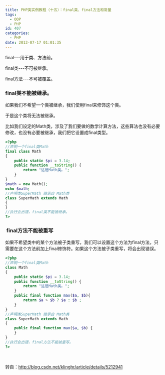 ```yaml
---
title: PHP类实例教程（十五）：final类、final方法和常量
tags:
  - OOP
  - PHP
id: 407
categories:
  - PHP
date: 2013-07-17 01:01:35
---
```


final---用于类、方法前。

final类---不可被继承。

final方法---不可被覆盖。

### final类不能被继承。

如果我们不希望一个类被继承，我们使用final来修饰这个类。

于是这个类将无法被继承。

比如我们设定的Math类，涉及了我们要做的数学计算方法，这些算法也没有必要修改，也没有必要被继承，我们把它设置成final类型。

```php
<?php
//声明一个final类Math  
final class Math  
{  
    public static $pi = 3.14;  
    public function __toString() {  
        return "这是Math类。";  
    }  
}  
$math = new Math();  
echo $math;  
//声明类SuperMath 继承自 Math类  
class SuperMath extends Math  
{  
}  
//执行会出错，final类不能被继承。  
?>
```

###  final方法不能被重写

如果不希望类中的某个方法被子类重写，我们可以设置这个方法为final方法，只需要在这个方法前加上final修饰符。如果这个方法被子类重写，将会出现错误。

```php
<?php
//声明一个final类Math  
class Math  
{  
    public static $pi = 3.14;        
    public function __toString() {  
        return "这是Math类。";  
    }  
    public final function max($a, $b){
        return $a > $b ? $a : $b ;
    }        
}  
//声明类SuperMath 继承自 Math类  
class SuperMath extends Math  
{  
    public final function max($a, $b) {  
    }  
}  
//执行会出错，final方法不能被重写。  
?>
```

&nbsp;

转自：http://blog.csdn.net/klinghr/article/details/5212941